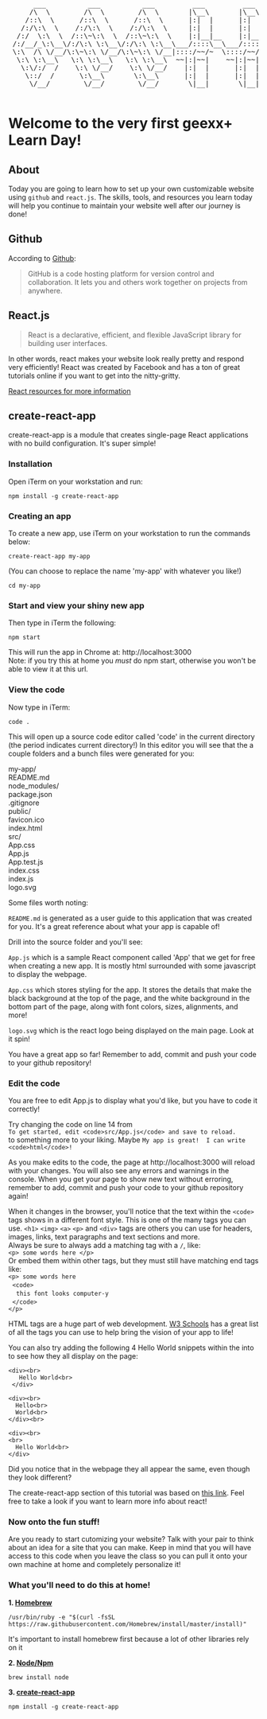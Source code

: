 <pre>                                                                  
      ___          ___          ___         ___         ___     
     /\  \        /\  \        /\  \       |\__\       |\__\    
    /::\  \      /::\  \      /::\  \      |:|  |      |:|  |   
   /:/\:\  \    /:/\:\  \    /:/\:\  \     |:|  |      |:|  |   
  /:/  \:\  \  /::\~\:\  \  /::\~\:\  \    |:|__|__    |:|__|__ 
 /:/__/_\:\__\/:/\:\ \:\__\/:/\:\ \:\__\___/::::\__\___/::::\__\
 \:\  /\ \/__/\:\~\:\ \/__/\:\~\:\ \/__|::::/~~/~  \::::/~~/~   
  \:\ \:\__\   \:\ \:\__\   \:\ \:\__\  ~~|:|~~|    ~~|:|~~|    
   \:\/:/  /    \:\ \/__/    \:\ \/__/    |:|  |      |:|  |    
    \::/  /      \:\__\       \:\__\      |:|  |      |:|  |    
     \/__/        \/__/        \/__/       \|__|       \|__|    
                                                        
</pre>

# Welcome to the very first geexx+ Learn Day! 

## About
Today you are going to learn how to set up your own customizable website using `github` and `react.js`.
The skills, tools, and resources you learn today will help you continue to maintain your website well after our journey is done!

## Github
According to [Github](https://guides.github.com/activities/hello-world/):

> GitHub is a code hosting platform for version control and collaboration. It lets you and others work together on projects from anywhere.

## React.js
> React is a declarative, efficient, and flexible JavaScript library for building user interfaces. 


In other words, react makes your website look really pretty and respond very efficiently! React was created by Facebook and has a ton of great tutorials online if you want to get into the nitty-gritty.


[React resources for more information](https://facebook.github.io/react/)

## create-react-app
create-react-app is a module that creates single-page React applications with no build configuration.  It's super simple!

### Installation

Open iTerm on your workstation and run:

`npm install -g create-react-app`

### Creating an app

To create a new app, use iTerm on your workstation to run the commands below:


`create-react-app my-app`

(You can choose to replace the name 'my-app' with whatever you like!)

`cd my-app`

### Start and view your shiny new app

Then type in iTerm the following:

`npm start`

This will run the app in Chrome at: http://localhost:3000  
Note: if you try this at home you *must* do npm start, otherwise you won't be able to view it at this url.

### View the code 

Now type in iTerm:

`code .`

This will open up a source code editor called 'code' in the current directory (the period indicates current directory!)
In this editor you will see that the a couple folders and a bunch files were generated for you:

my-app/<br>
  README.md<br>
  node_modules/<br>
  package.json<br>
  .gitignore<br>
  public/<br>
    favicon.ico<br>
    index.html<br>
  src/<br>
    App.css<br>
    App.js<br>
    App.test.js<br>
    index.css<br>
    index.js<br>
    logo.svg<br>

Some files worth noting:

`README.md` is generated as a user guide to this application that was created for you. It's a great reference about what your app is capable of!


Drill into the source folder and you'll see:


`App.js` which is a sample React component called 'App' that we get for free when creating a new app.  It is mostly html surrounded with some javascript to display the webpage.


`App.css` which stores styling for the app.  It stores the details that make the black background at the top of the page, and the white background in the bottom part of the page, along with font colors, sizes, alignments, and more!


`logo.svg` which is the react logo being displayed on the main page.  Look at it spin!



You have a great app so far! Remember to add, commit and push your code to your github repository!

### Edit the code

You are free to edit App.js to display what you'd like, but you have to code it correctly!

Try changing the code on line 14 from <br>
`To get started, edit <code>src/App.js</code> and save to reload.`<br>
to something more to your liking.  Maybe `My app is great!  I can write <code>html</code>!`

As you make edits to the code, the page at http://localhost:3000 will reload with your changes. You will also see any errors and warnings in the console. When you get your page to show new text without erroring, remember to add, commit and push your code to your github repository again!

When it changes in the browser, you'll notice that the text within the `<code>` tags shows in a different font style. This is one of the many tags you can use. `<h1>` `<img>` `<a>` `<p>` and `<div>` tags are others you can use for headers, images, links, text paragraphs and text sections and more.<br> 
Always be sure to always add a matching tag with a `/`, like: <br>
`<p> some words here </p>`<br>
Or embed them within other tags, but they must still have matching end tags like: <br>
`<p> some words here`<br>
&nbsp;&nbsp;`<code>`<br>
&nbsp;&nbsp;&nbsp;&nbsp;`this font looks computer-y`<br>
&nbsp;&nbsp;`</code>`<br>
`</p>`

HTML tags are a huge part of web development. [W3 Schools](https://www.w3schools.com/TAgs/) has a great list of all the tags you can use to help bring the vision of your app to life!

You can also try adding the following 4 Hello World snippets within the  into to see how they all display on the page:<br>

``` 
<div><br>
   Hello World<br>
 </div> 
```
 
 ```
 <div><br>
   Hello<br>
   World<br>
 </div><br>
 ```
 
 ```
 <div><br>
 <br>
   Hello World<br>
 </div>
 ```
 Did you notice that in the webpage they all appear the same, even though they look different?
 
 
 The create-react-app section of this tutorial was based on [this link](https://facebook.github.io/react/blog/2016/07/22/create-apps-with-no-configuration.html). 
Feel free to take a look if you want to learn more info about react!
 

### Now onto the fun stuff!

Are you ready to start cutomizing your website? Talk with your pair to think about an idea for a site that you can make. Keep in mind that you will have access to this code when you leave the class so you can pull it onto your own machine at home and completely personalize it!





### What you'll need to do this at home!

<b>1. [Homebrew](https://brew.sh/)</b>

`/usr/bin/ruby -e "$(curl -fsSL https://raw.githubusercontent.com/Homebrew/install/master/install)"`

It's important to install homebrew first because a lot of other libraries rely on it

<b>2. [Node/Npm](https://changelog.com/posts/install-node-js-with-homebrew-on-os-x)</b>

`brew install node`

<b>3. [create-react-app](https://github.com/facebookincubator/create-react-app/blob/master/README.md#getting-started)</b>

`npm install -g create-react-app`


